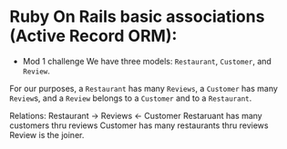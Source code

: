 # Ruby On Rails basic associations (Active Record ORM):

- Mod 1 challenge
We have three models: `Restaurant`, `Customer`, and `Review`.

For our purposes, a `Restaurant` has many `Reviews`, a `Customer` has many `Review`s, and a `Review` belongs to a `Customer` and to a `Restaurant`.

Relations:
Restaurant -> Reviews <- Customer
Restaruant has many customers thru reviews
Customer has many restaurants thru reviews
Review is the joiner.

